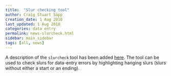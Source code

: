```yaml
---
title:  "Slur checking tool"
author: Craig Stuart Sapp
creation_date: 1 Aug 2018
last_updated: 1 Aug 2018
categories: data entry
permalink: news-slurcheck.html
sidebar: main_sidebar
tags: [all, news]
---
```



A description of the `slurcheck` tool has been added [here](/filters/slurcheck).  The tool
can be used to check slurs for data-entry errors by highlighting hanging slurs (slurs without
either a start or an ending).

